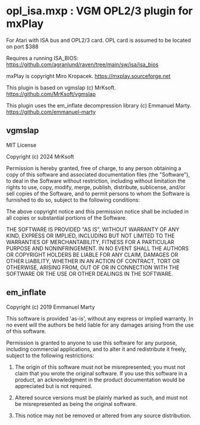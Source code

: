 # opl_isa.mxp : VGM OPL2/3 plugin for mxPlay

For Atari with ISA bus and OPL2/3 card.
OPL card is assumed to be located on port $388

Requires a running ISA_BIOS:
https://github.com/agranlund/raven/tree/main/sw/isa/isa_bios


mxPlay is copyright Miro Kropacek.
 https://mxplay.sourceforge.net

This plugin is based on vgmslap (c) MrKsoft.
 https://github.com/MrKsoft/vgmslap

This plugin uses the em_inflate decompression library (c) Emmanuel Marty.
 https://github.com/emmanuel-marty



## vgmslap

MIT License

Copyright (c) 2024 MrKsoft

Permission is hereby granted, free of charge, to any person obtaining a copy
of this software and associated documentation files (the "Software"), to deal
in the Software without restriction, including without limitation the rights
to use, copy, modify, merge, publish, distribute, sublicense, and/or sell
copies of the Software, and to permit persons to whom the Software is
furnished to do so, subject to the following conditions:

The above copyright notice and this permission notice shall be included in all
copies or substantial portions of the Software.

THE SOFTWARE IS PROVIDED "AS IS", WITHOUT WARRANTY OF ANY KIND, EXPRESS OR
IMPLIED, INCLUDING BUT NOT LIMITED TO THE WARRANTIES OF MERCHANTABILITY,
FITNESS FOR A PARTICULAR PURPOSE AND NONINFRINGEMENT. IN NO EVENT SHALL THE
AUTHORS OR COPYRIGHT HOLDERS BE LIABLE FOR ANY CLAIM, DAMAGES OR OTHER
LIABILITY, WHETHER IN AN ACTION OF CONTRACT, TORT OR OTHERWISE, ARISING FROM,
OUT OF OR IN CONNECTION WITH THE SOFTWARE OR THE USE OR OTHER DEALINGS IN THE
SOFTWARE.

## em_inflate

Copyright (c) 2019 Emmanuel Marty

This software is provided 'as-is', without any express or implied warranty. In
no event will the authors be held liable for any damages arising from the use of
this software.

Permission is granted to anyone to use this software for any purpose, including
commercial applications, and to alter it and redistribute it freely, subject to
the following restrictions:

1.  The origin of this software must not be misrepresented; you must not claim
    that you wrote the original software. If you use this software in a product,
    an acknowledgment in the product documentation would be appreciated but is
    not required.

2.  Altered source versions must be plainly marked as such, and must not be
    misrepresented as being the original software.

3.  This notice may not be removed or altered from any source distribution.





